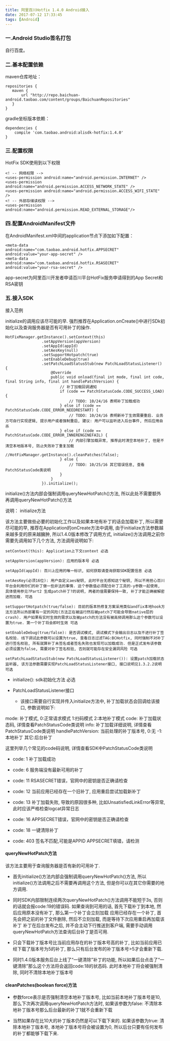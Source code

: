 ```yaml
---
title: 阿里百川Hotfix 1.4.0 Android接入
date: 2017-07-12 17:33:45
tags: [Android]
---
```





### 一.Android Studio签名打包
自行百度。

### 二.基本配置依赖
maven仓库地址：

	repositories {
	   maven {
	       url "http://repo.baichuan-android.taobao.com/content/groups/BaichuanRepositories"
	   }
	}
gradle坐标版本依赖：

	dependencies {
	    compile 'com.taobao.android:alisdk-hotfix:1.4.0'
	}

### 三.配置权限
HotFix SDK使用到以下权限

	<! -- 网络权限 -->
	<uses-permission android:name="android.permission.INTERNET" />
	<uses-permission android:name="android.permission.ACCESS_NETWORK_STATE" />
	<uses-permission android:name="android.permission.ACCESS_WIFI_STATE" />
	<! -- 外部存储读权限 -->
	<uses-permission android:name="android.permission.READ_EXTERNAL_STORAGE"/>

### 四.配置AndroidManifest文件

在AndroidManifest.xml中间的application节点下添加如下配置：

	<meta-data
	android:name="com.taobao.android.hotfix.APPSECRET"
	android:value="your-app-secret" />
	<meta-data
	android:name="com.taobao.android.hotfix.RSASECRET"
	android:value="your-rsa-secret" />
app-secret为阿里百川开发者申请百川平台HotFix服务申请得到的App Secret和RSA密钥

### 五.接入SDK
 接入范例

initialize的调用应该尽可能的早. 强烈推荐在Application.onCreate()中进行SDk初始化以及查询服务器是否有可用补丁的操作.

	HotFixManager.getInstance().setContext(this)
	                .setAppVersion(appVersion)
	                .setAppId(appId)
	                .setAesKey(null)
	                .setSupportHotpatch(true)
	                .setEnableDebug(true)
	                .setPatchLoadStatusStub(new PatchLoadStatusListener() {
	                    @Override
	                    public void onload(final int mode, final int code, final String info, final int handlePatchVersion) {
	                        // 补丁加载回调通知
	                        if (code == PatchStatusCode.CODE_SUCCESS_LOAD) {
	                            // TODO: 10/24/16 表明补丁加载成功
	                        } else if (code == PatchStatusCode.CODE_ERROR_NEEDRESTART) {
	                            // TODO: 10/24/16 表明新补丁生效需要重启. 业务方可自行实现逻辑, 提示用户或者强制重启, 建议: 用户可以监听进入后台事件, 然后应用自杀
	                        } else if (code == PatchStatusCode.CODE_ERROR_INNERENGINEFAIL) {
	                            // 内部引擎加载异常, 推荐此时清空本地补丁, 但是不清空本地版本号, 防止失败补丁重复加载
	                            //HotFixManager.getInstance().cleanPatches(false);
	                        } else {
	                            // TODO: 10/25/16 其它错误信息, 查看PatchStatusCode类说明
	                        }
	                    }
	                }).initialize();
initialize()方法内部会强制调用queryNewHotPatch()方法, 所以此处不需要额外再调用queryNewHotPatch()方法



说明： initialize方法

该方法主要做些必要的初始化工作以及如果本地有补丁的话会加载补丁, 所以需要尽可能的早, 推荐在Application的onCreate方法中调用, 由于initialize方法参数越来越多变的原来越臃肿, 所以1.4.0版本修改了调用方式, initialize()方法调用之前你需要先调用如下几个方法, 方法调用说明如下:

	setContext(this): Application上下文context 必选
	
	setAppVersion(appVersion): 应用的版本号 必选
	
	setAppId(appId): 百川上应用的唯一标识, 如何获取请查询获取SDK配置信息 必选
	
	setAesKey(必须16位): 用户自定义aes秘钥, 此时平台无感知这个秘钥, 所以不用担心百川平台会利用你们的补丁做一些非法的事情. 这个参数值必须配合补丁工具的-y参数一起使用, 具体使用参见?Part2 生成patch补丁?的说明, 两者的值需要保持一致, 补丁才能正确被解密进而加载. 可选
	
	setSupportHotpatch(true/false): 目前的版本热修复方案采用类似andfix本地hook方法方法所以热部署有一定的风险(方法正在被运行然后被patch了可能会导致native层的crash). 用户如果有实时生效的需求以及被patch的方法没有被高频调用那么这个参数可以设置为true. 第一个补丁将会即时生效 可选
	
	setEnableDebug(true/false): 是否调试模式, 调试模式下会输出日志以及不进行补丁签名校验. 线下调试此参数可以设置为true, 查看日志过滤TAG:BCHotfix, 同时强制不对补丁进行签名校验, 所有就算补丁未签名或者签名失败也发现可以加载成功. 但是正式发布该参数必须设置为false, 需要对补丁签名校验, 否则就可能存在安全漏洞风险 可选
	
	setPatchLoadStatusStub(new PatchLoadStatusListener()): 设置patch加载状态监听器, 该方法参数需要实现PatchLoadStatusListener接口, 接口说明见1.3.2.2说明 可选 

* initialize(): sdk初始化方法 必选

* PatchLoadStatusListener接口

	* 该接口需要自行实现并传入initialize方法中, 补丁加载状态会回调给该接口, 参数说明如下:

mode: 补丁模式, 0:正常请求模式 1:扫码模式 2:本地补丁模式
code: 补丁加载状态码, 详情查看PatchStatusCode类说明
info: 补丁加载详细说明, 详情查看PatchStatusCode类说明
handlePatchVersion: 当前处理的补丁版本号, 0:无 -1:本地补丁 其它:后台补丁

这里列举几个常见的code码说明, 详情查看SDK中PatchStatusCode类说明

* code: 1 补丁加载成功

* code: 6 服务端没有最新可用的补丁
* code: 11 RSASECRET错误，官网中的密钥是否正确请检查
* code: 12 当前应用已经存在一个旧补丁, 应用重启尝试加载新补丁
* code: 13 补丁加载失败, 导致的原因很多种, 比如UnsatisfiedLinkError等异常, 此时应该严格检查logcat异常日志
* code: 16 APPSECRET错误，官网中的密钥是否正确请检查
* code: 18 一键清除补丁
* code: 403 签名不匹配,可能是APPID APPSECRET填错，请检测

#### queryNewHotPatch方法

该方法主要用于查询服务器是否有新的可用补丁.

* 首先initialize()方法内部会强制调用queryNewHotPatch()方法, 所以initialize()方法调用之后不需要再调用这个方法, 但是你可以在其它你需要的地方调用. 

* 同时SDK内部限制连续两次queryNewHotPatch()方法调用不能短于3s, 否则的话就会报code:19的错误码. 如果查询到可用的话, 首先下载补丁到本地, 然后应用原本没有补丁, 那么第一个补丁会立刻加载
应用已经存在一个补丁, 首先会把之前的补丁文件删除, 然后不立刻加载, 而是等待下次应用重启再加载该补丁
补丁在后台发布之后, 并不会主动下行推送到客户端, 需要手动调用queryNewHotPatch方法查询后台补丁是否可用.

* 只会下载补丁版本号比当前应用存在的补丁版本号高的补丁, 比如当前应用已经下载了版本号为5的补丁, 那么只有后台发布的补丁版本号>5才会重新下载.

* 同时1.4.0版本服务后台上线了“一键清除”补丁的功能, 所以如果后台点击了“一键清除”那么这个方法将会返回code:18的状态码. 此时本地补丁将会被强制清除, 同时不清除本地补丁版本号



#### cleanPatches(boolean force)方法

* 参数force表示是否强制清空本地补丁版本号, 比如当前本地补丁版本号是10, 那么下次再次调用queryNewHotPatch方法时, 如果该参数为false: 不清除本地补丁版本号那么后台最新的补丁1就不会重新下载 

* 当然如果存在比10大的补丁版本仍然是可以下载下来的. 如果该参数为true: 清除本地补丁版本号, 本地补丁版本号将会被设置为0, 所以后台只要有任何发布的补丁都能够下载下来.





 


 
